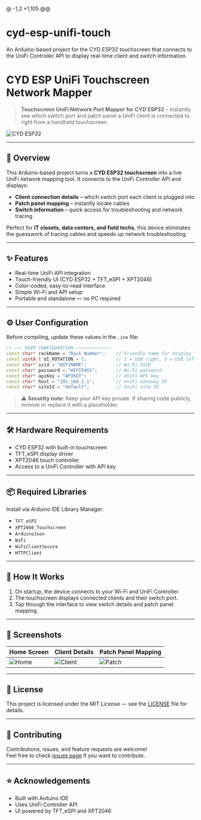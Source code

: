 @ -1,2 +1,105 @@
# cyd-esp-unifi-touch
 An Arduino-based project for the CYD ESP32 touchscreen that connects to the UniFi Controller API to display real-time client and switch information.
# CYD ESP UniFi Touchscreen Network Mapper

> **Touchscreen UniFi Network Port Mapper for CYD ESP32** – Instantly see which switch port and patch panel a UniFi client is connected to, right from a handheld touchscreen.

![CYD ESP32](https://i0.wp.com/randomnerdtutorials.com/wp-content/uploads/2024/03/ESP32-Cheap-Yellow-Display-CYD-Board-ESP32-2432S028R-front.jpg?w=750&quality=100&strip=all&ssl=1) <!-- Replace with actual photo path if available -->

---

## 📖 Overview

This Arduino-based project turns a **CYD ESP32 touchscreen** into a live UniFi network mapping tool. It connects to the UniFi Controller API and displays:

- **Client connection details** – which switch port each client is plugged into  
- **Patch panel mapping** – instantly locate cables  
- **Switch information** – quick access for troubleshooting and network tracing  

Perfect for **IT closets, data centers, and field techs**, this device eliminates the guesswork of tracing cables and speeds up network troubleshooting.

---

## ✨ Features

- Real-time UniFi API integration  
- Touch-friendly UI (CYD ESP32 + TFT_eSPI + XPT2046)  
- Color-coded, easy-to-read interface  
- Simple Wi-Fi and API setup  
- Portable and standalone — no PC required

---

## ⚙️ User Configuration

Before compiling, update these values in the `.ino` file:

```cpp
// ——— USER CONFIGURATION —————————————
const char* rackName = "Rack Number";    // Friendly name for display
const uint8_t UI_ROTATION = 1;           // 1 = USB right, 3 = USB left
const char* ssid = "WIFINAME";           // Wi-Fi SSID
const char* password = "WIFIPASS";       // Wi-Fi password
const char* apiKey = "APIKEY";           // UniFi API key
const char* host = "192.168.2.1";        // UniFi Gateway IP
const char* siteId = "default";          // UniFi site ID
```

> ⚠️ **Security note:** Keep your API key private. If sharing code publicly, remove or replace it with a placeholder.

---

## 🛠 Hardware Requirements

- CYD ESP32 with built-in touchscreen  
- TFT_eSPI display driver  
- XPT2046 touch controller  
- Access to a UniFi Controller with API key

---

## 📦 Required Libraries

Install via Arduino IDE Library Manager:

- `TFT_eSPI`
- `XPT2046_Touchscreen`
- `ArduinoJson`
- `WiFi`
- `WiFiClientSecure`
- `HTTPClient`

---

## 🚀 How It Works

1. On startup, the device connects to your Wi-Fi and UniFi Controller.  
2. The touchscreen displays connected clients and their switch port.  
3. Tap through the interface to view switch details and patch panel mapping.  

---

## 📸 Screenshots

| Home Screen | Client Details | Patch Panel Mapping |
|-------------|----------------|---------------------|
| ![Home](docs/home.jpg) | ![Client](docs/client.jpg) | ![Patch](docs/patch.jpg) |

---

## 📄 License

This project is licensed under the MIT License — see the [LICENSE](LICENSE) file for details.

---

## 🤝 Contributing

Contributions, issues, and feature requests are welcome!  
Feel free to check [issues page](../../issues) if you want to contribute.

---

## ⭐ Acknowledgements

- Built with Arduino IDE  
- Uses UniFi Controller API  
- UI powered by TFT_eSPI and XPT2046  

